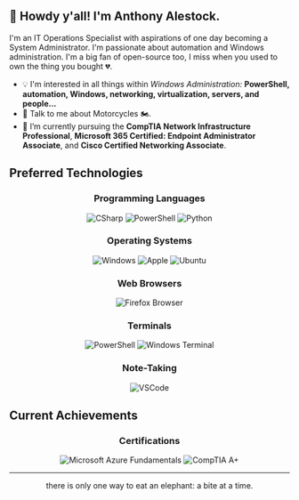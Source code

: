 ## 👋 Howdy y'all! I'm Anthony Alestock.

I'm an IT Operations Specialist with aspirations of one day becoming a System Administrator. I'm passionate about automation and Windows administration. I'm a big fan of open-source too, I miss when you used to own the thing you bought 💔. 

- :bulb: I'm interested in all things within _Windows Administration:_ **PowerShell, automation, Windows, networking, virtualization, servers, and people...**
- 💬 Talk to me about Motorcycles :motorcycle:.
- 🌱 I’m currently pursuing the **CompTIA Network Infrastructure Professional**, **Microsoft 365 Certified: Endpoint Administrator Associate**, and **Cisco Certified Networking Associate**.

## Preferred Technologies

<h3 align="center">Programming Languages</h3>

<p align="center">

<img title="CSharp" alt="CSharp" src="https://img.icons8.com/color/48/c-sharp-logo.png" />

<img title="PowerShell" alt="PowerShell" src="https://img.icons8.com/color/48/null/powershell.png" />

<img title="Python" alt="Python" src="https://img.icons8.com/color/48/null/python--v1.png" />

</p>

<h3 align="center">Operating Systems</h3>

<p align="center">

<img title="Windows" alt="Windows" src="https://img.shields.io/badge/Windows-0078D6?style=for-the-badge&logo=windows&logoColor=white" />

<img title="Apple" alt="Apple" src="https://img.shields.io/badge/mac%20os-000000?style=for-the-badge&logo=apple&logoColor=white" />

<img title="Firefox" alt="Ubuntu" src="https://img.shields.io/badge/Ubuntu-E95420?style=for-the-badge&logo=ubuntu&logoColor=white" />

</p>

<h3 align="center">Web Browsers</h3>

<p align="center">

<img title="Firefox" alt="Firefox Browser" src="https://img.shields.io/badge/Firefox_Browser-FF7139?style=for-the-badge&logo=Firefox-Browser&logoColor=white" />

</p>

<h3 align="center">Terminals</h3>

<p align="center">

<img title="PowerShell" alt="PowerShell" src="https://img.shields.io/badge/powershell-5391FE?style=for-the-badge&logo=powershell&logoColor=white" />

<img title="Windows Terminal" alt="Windows Terminal" src="https://img.shields.io/badge/windows%20terminal-4D4D4D?style=for-the-badge&logo=windows%20terminal&logoColor=white" />

</p>

<h3 align="center">Note-Taking</h3>

<p align="center">

<img title="VSCode" alt="VSCode" src="https://img.shields.io/badge/VSCode-0078D4?style=for-the-badge&logo=visual%20studio%20code&logoColor=white" />

</p>

## Current Achievements

<h3 align="center">Certifications</h3>

<p align="center">

<img title="Microsoft Azure Fundamentals" alt="Microsoft Azure Fundamentals" src="https://github.com/MichaelAlestock/assets/blob/fab3e4a02b05677cb4527af6bb38a294b55af755/img/microsoft-certified-azure-fundamentals.png" />

<img title="CompTIA A+" alt="CompTIA A+" src="https://github.com/MichaelAlestock/assets/blob/fab3e4a02b05677cb4527af6bb38a294b55af755/img/comptia-a-ce-certification.1.png" />

</p>

<hr>

<p align="center">there is only one way to eat an elephant: a bite at a time.</p>
